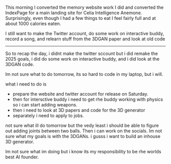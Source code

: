 This morning I converted the memory website work I did and converted the IndexPage for a main landing site for Celia Intelligence Anemone. Surprisingly, even though I had a few things to eat I feel fairly full and at about 1000 calories eaten.

I still want to make the Twitter account, do some work on interactive buddy, record a song, and relearn stuff from the 3DGAN paper and look at old code


---

So to recap the day, i didnt make the twitter sccount but i did remake the 2025 goals, i did do some work on interactive buddy, and i did look at the 3DGAN code.

Im not sure what to do tomorrow, its so hard to code in my laptop, but i will.

what i need to do is 
- prepare the website and twitter account for release on Saturday.
- then for intersctive buddy i need to get rhe buddy working with physics so i can start adding weapons.
- then i need to look at 3D papers and code for the 3D generator
- separately i need to apply to jobs.

not sure what ill do tomorrow but the vedy least i should be able to figure out adding joints between two balls. Then i can work on the socials. 
Im not sure what my goals is with the 3DGANs. i gusss i want to build an inhouse 3D generator.

Im not sure what im doing but i know its my responsibility to be rhe worlds best AI founder. 
